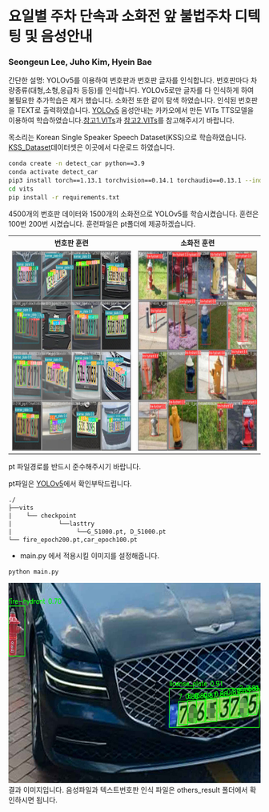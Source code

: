 # 요일별 주차 단속과 소화전 앞 불법주차 디텍팅 및 음성안내

### Seongeun Lee, Juho Kim, Hyein Bae

간단한 설명: YOLOv5를 이용하여 번호판과 번호판 글자를 인식합니다. 번호판마다 차량종류(대형,소형,응급차 등등)를 인식합니다. YOLOv5로만 글자를 다 인식하게 하여 불필요한 추가학습은 제거 했습니다. 소화전 또한 같이 탐색 하였습니다. 인식된 번호판을 TEXT로 출력하였습니다.
[YOLOv5](https://github.com/ultralytics/yolov5)
음성안내는 카카오에서 만든 VITs TTS모델을 이용하여 학습하였습니다.[참고1.VITs](https://github.com/jaywalnut310/vits)과 [참고2.VITs](https://github.com/ouor/vits?tab=readme-ov-file)를 참고해주시기 바랍니다.

목소리는 Korean Single Speaker Speech Dataset(KSS)으로 학습하였습니다.
[KSS_Dataset](https://www.kaggle.com/datasets/bryanpark/korean-single-speaker-speech-dataset)데이터셋은 이곳에서 다운로드 하였습니다.

```sh
conda create -n detect_car python==3.9
conda activate detect_car
pip3 install torch==1.13.1 torchvision==0.14.1 torchaudio==0.13.1 --index-url https://download.pytorch.org/whl/cu117
cd vits
pip install -r requirements.txt
```

4500개의 번호판 데이터와 1500개의 소화전으로 YOLOv5를 학습시켰습니다.
훈련은 100번 200번 시켰습니다.
훈련파일은 pt폴더에 제공하겠습니다.


<table style="width:100%">
  <tr>
    <th>번호판 훈련</th>
    <th>소화전 훈련</th>
  </tr>
  <tr>
    <td><img src="img_result/fig_1.png" alt="lisense_training" width="400"height="400"></td>
    <td><img src="img_result/fig_2.png" alt="fireplug_training" width="400"height="400"></td>
  </tr>
</table>
pt 파일경로를 반드시 준수해주시기 바랍니다.
 
pt파일은 [YOLOv5](https://drive.google.com/drive/folders/1or_V69FZXuKrP0Shms51-A8xhTkm7ppT?usp=drive_link)에서 확인부탁드립니다.
```
./
├──vits
|    └── checkpoint
|             └──lasttry    
|                  └──G_51000.pt, D_51000.pt
└── fire_epoch200.pt,car_epoch100.pt
```


- main.py 에서 적용시킬 이미지를 설정해줍니다.
```sh
python main.py
```


<img src="img_result/result_a.jpg" alt="lisense_training" height="400">
결과 이미지입니다. 
음성파일과 텍스트번호판 인식 파일은 others_result 폴더에서 확인하시면 됩니다.


